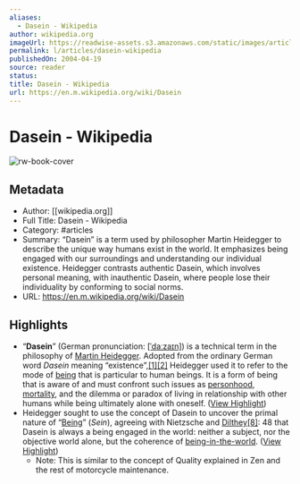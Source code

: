 ```yaml
---
aliases:
  - Dasein - Wikipedia
author: wikipedia.org
imageUrl: https://readwise-assets.s3.amazonaws.com/static/images/article1.be68295a7e40.png
permalink: l/articles/dasein-wikipedia
publishedOn: 2004-04-19
source: reader
status: 
title: Dasein - Wikipedia
url: https://en.m.wikipedia.org/wiki/Dasein
---
```

# Dasein - Wikipedia

![rw-book-cover](https://readwise-assets.s3.amazonaws.com/static/images/article1.be68295a7e40.png)

## Metadata

- Author: [[wikipedia.org]]
- Full Title: Dasein - Wikipedia
- Category: #articles
- Summary: “Dasein” is a term used by philosopher Martin Heidegger to describe the unique way humans exist in the world. It emphasizes being engaged with our surroundings and understanding our individual existence. Heidegger contrasts authentic Dasein, which involves personal meaning, with inauthentic Dasein, where people lose their individuality by conforming to social norms.
- URL: https://en.m.wikipedia.org/wiki/Dasein

## Highlights

- “**Dasein**” (German pronunciation: [[ˈdaːzaɪn]](https://en.wikipedia.org/wiki/Help:IPA/Standard_German)) is a technical term in the philosophy of [Martin Heidegger](https://en.wikipedia.org/wiki/Martin_Heidegger). Adopted from the ordinary German word _Dasein_ meaning “existence”,[[1]](https://en.wikipedia.org/wiki/Dasein#cite_note-1)[[2]](https://en.wikipedia.org/wiki/Dasein#cite_note-2) Heidegger used it to refer to the mode of [being](https://en.wikipedia.org/wiki/Being) that is particular to human beings. It is a form of being that is aware of and must confront such issues as [personhood](https://en.wikipedia.org/wiki/Person), [mortality](https://en.wikipedia.org/wiki/Death), and the dilemma or paradox of living in relationship with other humans while being ultimately alone with oneself. ([View Highlight](https://read.readwise.io/read/01jd3cwqhvz863s16s1xhsc0sr))
- Heidegger sought to use the concept of Dasein to uncover the primal nature of “[Being](https://en.wikipedia.org/wiki/Being)” (_Sein_), agreeing with Nietzsche and [Dilthey](https://en.wikipedia.org/wiki/Wilhelm_Dilthey)[[8]](https://en.wikipedia.org/wiki/Dasein#cite_note-8): 48 that Dasein is always a being engaged in the world: neither a subject, nor the objective world alone, but the coherence of [being-in-the-world](https://en.wikipedia.org/wiki/Being-in-the-world). ([View Highlight](https://read.readwise.io/read/01jd3cypbxsbfs6c4svpawhytm))
    - Note: This is similar to the concept of Quality explained in Zen and the rest of motorcycle maintenance.
